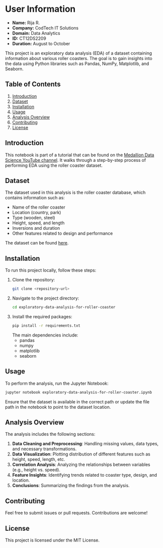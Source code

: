 # User Information

- **Name:** Rija R.
- **Company:** CodTech IT Solutions
- **Domain:** Data Analytics
- **ID:** CT12DS2209
- **Duration:** August to October


This project is an exploratory data analysis (EDA) of a dataset containing information about various roller coasters. 
The goal is to gain insights into the data using Python libraries such as Pandas, NumPy, Matplotlib, and Seaborn.

## Table of Contents
1. [Introduction](#introduction)
2. [Dataset](#dataset)
3. [Installation](#installation)
4. [Usage](#usage)
5. [Analysis Overview](#analysis-overview)
6. [Contributing](#contributing)
7. [License](#license)

## Introduction

This notebook is part of a tutorial that can be found on the [Medallion Data Science YouTube channel](https://www.youtube.com/channel/UCxladMszXan-jfgzyeIMyvw). 
It walks through a step-by-step process of performing EDA using the roller coaster dataset.

## Dataset

The dataset used in this analysis is the roller coaster database, which contains information such as:
- Name of the roller coaster
- Location (country, park)
- Type (wooden, steel)
- Height, speed, and length
- Inversions and duration
- Other features related to design and performance

The dataset can be found [here](https://www.kaggle.com/datasets/ruchi798/rollercoaster-database).

## Installation

To run this project locally, follow these steps:

1. Clone the repository:
    ```bash
    git clone <repository-url>
    ```
2. Navigate to the project directory:
    ```bash
    cd exploratory-data-analysis-for-roller-coaster
    ```
3. Install the required packages:
    ```bash
    pip install -r requirements.txt
    ```
   The main dependencies include:
    - pandas
    - numpy
    - matplotlib
    - seaborn

## Usage

To perform the analysis, run the Jupyter Notebook:

```bash
jupyter notebook exploratory-data-analysis-for-roller-coaster.ipynb
```

Ensure that the dataset is available in the correct path or update the file path in the notebook to point to the dataset location.

## Analysis Overview

The analysis includes the following sections:

1. **Data Cleaning and Preprocessing**: Handling missing values, data types, and necessary transformations.
2. **Data Visualization**: Plotting distribution of different features such as height, speed, length, etc.
3. **Correlation Analysis**: Analyzing the relationships between variables (e.g., height vs. speed).
4. **Feature Insights**: Identifying trends related to coaster type, design, and location.
5. **Conclusions**: Summarizing the findings from the analysis.

## Contributing

Feel free to submit issues or pull requests. Contributions are welcome!

## License

This project is licensed under the MIT License.
